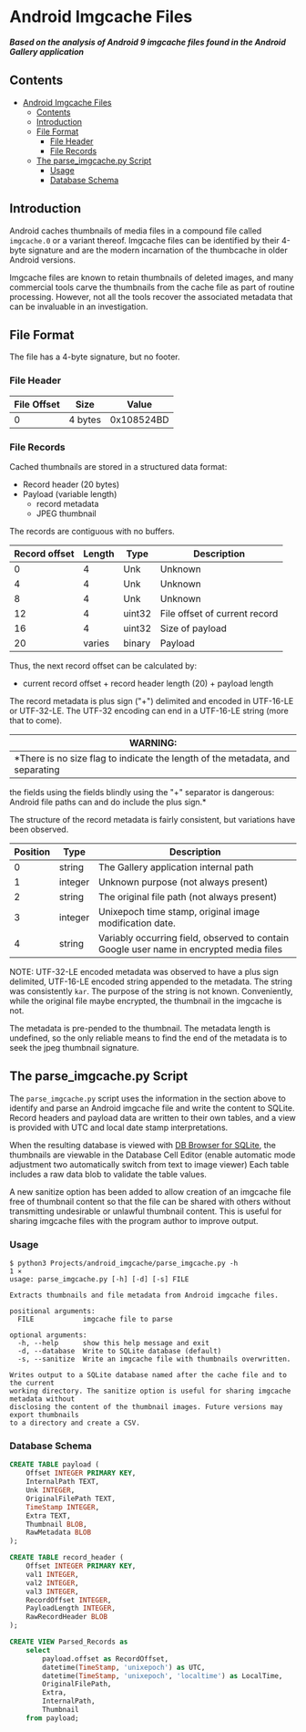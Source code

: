 # Android Imgcache Files

__*Based on the analysis of Android 9 imgcache files found in the Android
Gallery application*__

## Contents
- [Android Imgcache Files](#android-imgcache-files)
  - [Contents](#contents)
  - [Introduction](#introduction)
  - [File Format](#file-format)
    - [File Header](#file-header)
    - [File Records](#file-records)
  - [The parse_imgcache.py Script](#the-parse_imgcachepy-script)
    - [Usage](#usage)
    - [Database Schema](#database-schema)



## Introduction
Android caches thumbnails of media files in a compound file called `imgcache.0`
or a variant thereof.  Imgcache files can be identified by their 4-byte
signature and are the modern incarnation of the thumbcache in older Android
versions.

Imgcache files are known to retain thumbnails of deleted images, and many
commercial tools carve the thumbnails from the cache file as part of routine
processing.  However, not all the tools recover the associated metadata that can
be invaluable in an investigation.

## File Format

The file has a 4-byte signature, but no footer.

### File Header

|File Offset|Size|Value
|---|---|---
|0|4 bytes|0x108524BD

### File Records

Cached thumbnails are stored in a structured data format:

- Record header (20 bytes)
- Payload (variable length)
  - record metadata
  - JPEG thumbnail

The records are contiguous with no buffers.

|Record offset|Length|Type|Description
|---|---|---|---
|0|4|Unk|Unknown
|4|4|Unk|Unknown
|8|4|Unk|Unknown
|12|4|uint32|File offset of current record
|16|4|uint32|Size of payload
|20|varies|binary|Payload

Thus, the next record offset can be calculated by:
- current record offset + record header length (20) + payload length

The record metadata is plus sign ("+") delimited and encoded in UTF-16-LE or
UTF-32-LE.  The UTF-32 encoding can end in a UTF-16-LE string (more that to
come).  

|**WARNING:** 
|---
|*There is no size flag to indicate the length of the metadata, and separating
the fields using the fields blindly using the "+" separator is dangerous:
Android file paths can and do include the plus sign.*

The structure of the record metadata is fairly consistent, but variations have
been observed.

|Position|Type|Description
|---|---|---
|0|string|The Gallery application internal path
|1|integer|Unknown purpose (not always present)
|2|string|The original file path (not always present)
|3|integer|Unixepoch time stamp, original image modification date.
|4|string|Variably occurring field, observed to contain Google user name in encrypted media files

NOTE: UTF-32-LE encoded metadata was observed to have a plus sign delimited,
UTF-16-LE encoded string appended to the metadata.  The string was consistently
`kar`.  The purpose of the string is not known.  Conveniently, while the
original file maybe encrypted, the thumbnail in the imgcache is not.

The metadata is pre-pended to the thumbnail.  The metadata length is undefined,
so the only reliable means to find the end of the metadata is to seek the jpeg
thumbnail signature.

## The parse_imgcache.py Script

The `parse_imgcache.py` script uses the information in the section above to
identify and parse an Android imgcache file and write the content to SQLite.
Record headers and payload data are written to their own tables, and a view is provided
with UTC and local date stamp interpretations.

When the resulting database is viewed with [DB Browser for
SQLite](https://sqlitebrowser.org/), the thumbnails are viewable in the Database
Cell Editor (enable automatic mode adjustment two automatically switch from text
to image viewer)  Each table includes a raw data blob to validate the table
values.  

A new sanitize option has been added to allow creation of an imgcache file free
of thumbnail content so that the file can be shared with others without
transmitting undesirable or unlawful thumbnail content.  This is useful for
sharing imgcache files with the program author to improve output.

### Usage

```
$ python3 Projects/android_imgcache/parse_imgcache.py -h                          1 ⨯
usage: parse_imgcache.py [-h] [-d] [-s] FILE

Extracts thumbnails and file metadata from Android imgcache files.

positional arguments:
  FILE            imgcache file to parse

optional arguments:
  -h, --help      show this help message and exit
  -d, --database  Write to SQLite database (default)
  -s, --sanitize  Write an imgcache file with thumbnails overwritten.

Writes output to a SQLite database named after the cache file and to the current
working directory. The sanitize option is useful for sharing imgcache metadata without
disclosing the content of the thumbnail images. Future versions may export thumbnails
to a directory and create a CSV.
```

### Database Schema

```sql
CREATE TABLE payload (
    Offset INTEGER PRIMARY KEY,
    InternalPath TEXT,
    Unk INTEGER,
    OriginalFilePath TEXT,
    TimeStamp INTEGER,
    Extra TEXT,
    Thumbnail BLOB,
    RawMetadata BLOB
);

CREATE TABLE record_header (
    Offset INTEGER PRIMARY KEY,
    val1 INTEGER,
    val2 INTEGER,
    val3 INTEGER,
    RecordOffset INTEGER,
    PayloadLength INTEGER,
    RawRecordHeader BLOB
);

CREATE VIEW Parsed_Records as
    select
        payload.offset as RecordOffset,
        datetime(TimeStamp, 'unixepoch') as UTC,
        datetime(TimeStamp, 'unixepoch', 'localtime') as LocalTime,
        OriginalFilePath,
        Extra,
        InternalPath,
        Thumbnail
    from payload;
```
